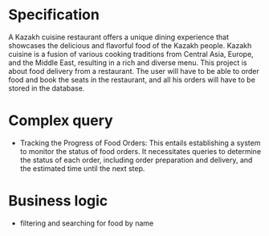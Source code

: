 # Specification
A Kazakh cuisine restaurant offers a unique dining experience that showcases the delicious and flavorful food of the Kazakh people. Kazakh cuisine is a fusion of various cooking traditions from Central Asia, Europe, and the Middle East, resulting in a rich and diverse menu. This project is about food delivery from a restaurant. The user will have to be able to order food and book the seats in the restaurant, and all his orders will have to be stored in the database.
# Complex query
- Tracking the Progress of Food Orders: This entails establishing a system to monitor the status of food orders. It necessitates queries to determine the status of each order, including order preparation and delivery, and the estimated time until the next step.

# Business logic
- filtering and searching for food by name

